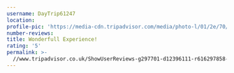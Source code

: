 ```yaml
---
username: DayTrip61247
location:
profile-pic: 'https://media-cdn.tripadvisor.com/media/photo-l/01/2e/70/93/avatar019.jpg'
number-reviews:
title: Wonderfull Experience!
rating: '5'
permalink: >-
  //www.tripadvisor.co.uk/ShowUserReviews-g297701-d12396111-r616297858-Tresna_Bali_Cooking_School-Ubud_Bali.html
---
```

